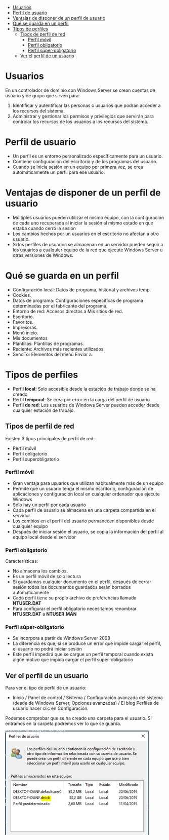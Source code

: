 - [Usuarios](#Usuarios)
- [Perfil de usuario](#Perfil-de-usuario)
- [Ventajas de disponer de un perfil de usuario](#Ventajas-de-disponer-de-un-perfil-de-usuario)
- [Qué se guarda en un perfil](#Qu%C3%A9-se-guarda-en-un-perfil)
- [Tipos de perfiles](#Tipos-de-perfiles)
  - [Tipos de perfil de red](#Tipos-de-perfil-de-red)
    - [Perfil móvil](#Perfil-m%C3%B3vil)
    - [Perfil obligatorio](#Perfil-obligatorio)
    - [Perfil súper-obligatorio](#Perfil-s%C3%BAper-obligatorio)
  - [Ver el perfil de un usuario](#Ver-el-perfil-de-un-usuario)

# Usuarios

En un controlador de dominio con Windows Server se crean cuentas de usuario y de grupo que sirven para:

1. Identificar y autentificar las personas o usuarios que podrán acceder a los recursos del sistema.
2. Administrar y gestionar los permisos y privilegios que servirán para controlar los recursos de los usuarios a los recursos del sistema.

# Perfil de usuario

- Un perfil es un entorno personalizado específicamente para un usuario.
- Contiene configuración del escritorio y de los programas del usuario.
- Cuando se inicia sesión en un equipo por primera vez, se crea automáticamente un perfil para ese usuario.

# Ventajas de disponer de un perfil de usuario

- Múltiples usuarios pueden utilizar el mismo equipo, con la configuración de cada uno recuperada al iniciar la sesión al mismo estado en que estaba cuando cerró la sesión
- Los cambios hechos por un usuarios en el escritorio no afectan a otro usuario.
- Si los perfiles de usuarios se almacenan en un servidor pueden seguir a los usuarios a cualquier equipo de la red que ejecute Windows Server u otras versiones de Windows.

# Qué se guarda en un perfil

- Configuración local: Datos de programa, historial y archivos temp.
- Cookies.
- Datos de programa: Configuraciones especifícas de programa determinadas por el fabricante del programa.
- Entorno de red: Accesos directos a Mis sitios de red.
- Escritorio.
- Favoritos.
- Impresoras.
- Menú inicio.
- Mis documentos
- Plantillas: Plantillas de programas.
- Reciente: Archivos más recientes utilizados.
- SendTo: Elementos del menú Enviar a.

# Tipos de perfiles

- Perfil **local**: Solo accesible desde la estación de trabajo donde se ha creado
- Perfil **temporal**: Se crea por error en la carga del perfil de usuario
- Perfil **de red**: Los usuarios de Windows Server pueden acceder desde cualquier estación de trabajo.

## Tipos de perfil de red

Existen 3 tipos principales de perfil de red:

- Perfil móvil
- Perfil obligatorio
- Perfil superobligatorio

### Perfil móvil

- Gran ventaja para usuarios que utilizan habitualmente más de un equipo
- Permite que un usuario tenga el mismo escritorio, configuración de aplicaciones y configuración local en cualquier ordenador que ejecute Windows
- Sólo hay un perfil por cada usuario
- Cada perfil de usuario se almacena en una carpeta compartida en el servidor
- Los cambios en el perfil del usuario permanecen disponibles desde cualquier equipo 
- Después de iniciar sesión el usuario, se copia la información del perfil al equipo local desde el servidor

### Perfil obligatorio

Características:

- No almacena los cambios. 
- Es un perfil móvil de solo lectura
- Si guardamos cualquier documento en el perfil, después de cerrar sesión todos los documentos guardados serán borrados automáticamente
- Cada perfil tiene su propio archivo de preferencias llamado **NTUSER.DAT**
- Para configurar el perfil obligatorio necesitamos renombrar **NTUSER.DAT** a **NTUSER.MAN**

### Perfil súper-obligatorio

- Se incorpora a partir de Windows Server 2008 
- La diferencia es que, si se produce un error que impide cargar el perfil, el usuario no podrá iniciar sesión
- Este perfil impedirá que se cargue un perfil temporal cuando exista algún motivo que impida cargar el perfil super-obligatorio

## Ver el perfil de un usuario

Para ver el tipo de perfil de un usuario:

- Inicio / Panel de control / Sistema / Configuración avanzada del sistema (desde de Windows Server, Opciones avanzadas) 
/ El blog Perfiles de usuario hacer clic en Configuración.

Podemos comprobar que se ha creado una carpeta para el usuario. Si entramos en la carpeta podremos ver lo que se guarda.

![](2019-06-20-16-37-15.png)
